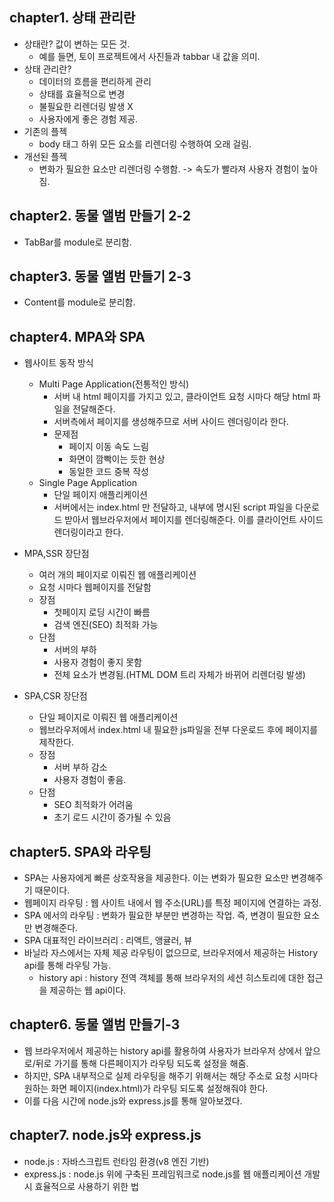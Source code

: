 ## chapter1. 상태 관리란

- 상태란? 값이 변하는 모든 것.
  - 예를 들면, 토이 프로젝트에서 사진들과 tabbar 내 값을 의미.
- 상태 관리란?
  - 데이터의 흐름을 편리하게 관리
  - 상태를 효율적으로 변경
  - 불필요한 리렌더링 발생 X
  - 사용자에게 좋은 경험 제공.
- 기존의 플젝
  - body 태그 하위 모든 요소를 리렌더링 수행하여 오래 걸림.
- 개선된 플젝
  - 변화가 필요한 요소만 리렌더링 수행함. -> 속도가 빨라져 사용자 경험이 높아짐.

## chapter2. 동물 앨범 만들기 2-2

- TabBar를 module로 분리함.

## chapter3. 동물 앨범 만들기 2-3

- Content를 module로 분리함.

## chapter4. MPA와 SPA

- 웹사이트 동작 방식

  - Multi Page Application(전통적인 방식)
    - 서버 내 html 페이지를 가지고 있고, 클라이언트 요청 시마다 해당 html 파일을 전달해준다.
    - 서버측에서 페이지를 생성해주므로 서버 사이드 렌더링이라 한다.
    - 문제점
      - 페이지 이동 속도 느림
      - 화면이 깜빡이는 듯한 현상
      - 동일한 코드 중복 작성
  - Single Page Application
    - 단일 페이지 애플리케이션
    - 서버에서는 index.html 만 전달하고, 내부에 명시된 script 파일을 다운로드 받아서 웹브라우저에서 페이지를 렌더링해준다. 이를 클라이언트 사이드 렌더링이라고 한다.

- MPA,SSR 장단점
  - 여러 개의 페이지로 이뤄진 웹 애플리케이션
  - 요청 시마다 웹페이지를 전달함
  - 장점
    - 첫페이지 로딩 시간이 빠름
    - 검색 엔진(SEO) 최적화 가능
  - 단점
    - 서버의 부하
    - 사용자 경험이 좋지 못함
    - 전체 요소가 변경됨.(HTML DOM 트리 자체가 바뀌어 리렌더링 발생)
- SPA,CSR 장단점
  - 단일 페이지로 이뤄진 웹 애플리케이션
  - 웹브라우저에서 index.html 내 필요한 js파일을 전부 다운로드 후에 페이지를 제작한다.
  - 장점
    - 서버 부하 감소
    - 사용자 경험이 좋음.
  - 단점
    - SEO 최적화가 어려움
    - 초기 로드 시간이 증가될 수 있음

## chapter5. SPA와 라우팅

- SPA는 사용자에게 빠른 상호작용을 제공한다. 이는 변화가 필요한 요소만 변경해주기 때문이다.
- 웹페이지 라우팅 : 웹 사이트 내에서 웹 주소(URL)를 특정 페이지에 연결하는 과정.
- SPA 에서의 라우팅 : 변화가 필요한 부분만 변경하는 작업. 즉, 변경이 필요한 요소만 변경해준다.
- SPA 대표적인 라이브러리 : 리액트, 앵귤러, 뷰
- 바닐라 자스에서는 자체 제공 라우팅이 없으므로, 브라우저에서 제공하는 History api를 통해 라우팅 가능.
  - history api : history 전역 객체를 통해 브라우저의 세션 히스토리에 대한 접근을 제공하는 웹 api이다.

## chapter6. 동물 앨범 만들기-3

- 웹 브라우저에서 제공하는 history api를 활용하여 사용자가 브라우저 상에서 앞으로/뒤로 가기를 통해 다른페이지가 라우팅 되도록 설정을 해줌.
- 하지만, SPA 내부적으로 실제 라우팅을 해주기 위해서는 해당 주소로 요청 시마다 원하는 화면 페이지(index.html)가 라우팅 되도록 설정해줘야 한다.
- 이를 다음 시간에 node.js와 express.js를 통해 알아보겠다.

## chapter7. node.js와 express.js

- node.js : 자바스크립트 런타임 환경(v8 엔진 기반)
- express.js : node.js 위에 구축된 프레임워크로 node.js를 웹 애플리케이션 개발 시 효율적으로 사용하기 위한 법
